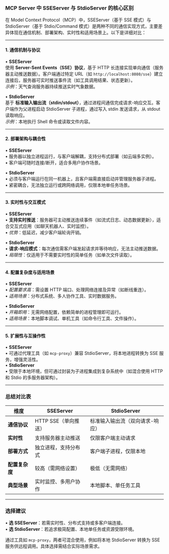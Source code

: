 
### MCP Server 中 SSEServer 与 StdioServer 的核心区别

在 Model Context Protocol（MCP）中，SSEServer（基于 SSE 模式）与 StdioServer（基于 Stdio/Command 模式）是两种不同的通信实现方式，主要差异体现在通信机制、部署架构、实时性和适用场景上。以下是详细对比：

---

#### 1. **通信机制与协议**  
• **SSEServer**  
  使用 **Server-Sent Events（SSE）协议**，基于 HTTP 长连接实现单向通信（服务器主动推送数据）。客户端通过特定 URL（如 `http://localhost:8080/sse`）建立连接后，服务器可实时推送事件流（如工具调用结果、状态更新）。  
  *示例*：天气查询服务器持续推送实时气象数据。  

• **StdioServer**  
  基于 **标准输入输出流（stdin/stdout）**，通过进程间通信完成请求-响应交互。客户端作为父进程启动 StdioServer 子进程，通过写入 stdin 发送请求，从 stdout 读取响应。  
  *示例*：本地执行 Shell 命令或读取文件内容。  

---

#### 2. **部署架构与耦合性**  
• **SSEServer**  
  • 服务器以独立进程运行，与客户端解耦，支持分布式部署（如云端多实例）。  
  • 客户端可随时连接/断开，适合多用户协作场景。  

• **StdioServer**  
  • 必须与客户端运行在同一机器上，且客户端需直接启动并管理服务器子进程。  
  • 紧密耦合，无法独立运行或跨网络调用，仅限本地单任务场景。  

---

#### 3. **实时性与交互模式**  
• **SSEServer**  
  • **支持实时推送**：服务器可主动推送连续事件（如流式日志、动态数据更新），适合交互式应用（如聊天机器人、实时监控）。  
  • *优势*：低延迟，减少客户端轮询开销。  

• **StdioServer**  
  • **请求-响应模式**：每次通信需客户端发起请求并等待响应，无法主动推送数据。  
  • *局限性*：仅适用于不需要实时性的简单任务（如单次文件读取）。  

---

#### 4. **配置复杂度与适用场景**  
• **SSEServer**  
  • *配置要求高*：需设置 HTTP 端口、处理网络连接及异常（如断线重连）。  
  • *适用场景*：分布式系统、多人协作工具、实时数据服务。  

• **StdioServer**  
  • *开箱即用*：无需网络配置，依赖简单的进程管理即可运行。  
  • *适用场景*：本地脚本调试、单机工具（如命令行工具、文件操作）。  

---

#### 5. **扩展性与互操作性**  
• **SSEServer**  
  • 可通过代理工具（如 `mcp-proxy`）兼容 StdioServer，将本地进程转换为 SSE 服务，增强灵活性。  
• **StdioServer**  
  • 受限于本地环境，但可通过封装为子进程集成到复杂系统中（如混合使用 HTTP 和 Stdio 的多服务器架构）。  

---

### 总结对比表  
| 维度               | SSEServer                          | StdioServer                      |  
|--------------------|-----------------------------------|----------------------------------|  
| **通信协议**        | HTTP SSE（单向推送）              | 标准输入输出流（双向请求-响应）  |  
| **实时性**          | 支持服务器主动推送                | 仅限客户端主动请求               |  
| **部署方式**        | 独立进程，支持分布式              | 客户端子进程，仅限本地           |  
| **配置复杂度**      | 较高（需网络设置）                | 极低（无需网络）                 |  
| **典型场景**        | 实时监控、多用户协作              | 本地脚本、单任务工具             |  

---

### 选择建议  
• **选 SSEServer**：若需实时性、分布式支持或多客户端连接。  
• **选 StdioServer**：若追求极简配置、本地单任务或资源受限环境。  

通过工具如 `mcp-proxy`，两者可混合使用，例如将本地 StdioServer 转换为 SSE 服务供远程调用。具体选择需结合实际场景需求。